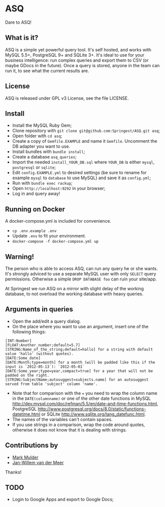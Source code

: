 ASQ
===

Dare to ASQ!

What is it?
-----------

ASQ is a simple yet powerful query tool. It's self hosted, and works with MySQL 5.5+, PostgreSQL 9+ and SQLite 3+. It's ideal to use for your business intelligence: run complex queries and export them to CSV (or maybe GDocs in the future). Once a query is stored, anyone in the team can run it, to see what the current results are.

License
-------

ASQ is released under GPL v3 License, see the file LICENSE.

Install
-------

* Install the MySQL Ruby Gem;
* Clone repository with `git clone git@github.com:Springest/ASQ.git asq`;
* Open folder with `cd asq`;
* Create a copy of `Gemfile.EXAMPLE` and name it `Gemfile`. Uncomment the DB adapter you want to use.
* Install bundles with `bundle install`;
* Create a database `asq_queries`;
* Import the needed `install_YOUR_DB.sql` where `YOUR_DB` is either `mysql`, `postgresql` or `sqlite`;
* Edit `config.EXAMPLE.yml` to desired settings (be sure to rename for example `mysql` to `database` to use MySQL) and save it as `config.yml`;
* Run with `bundle exec rackup`;
* Open `http://localhost:9292` in your browser;
* Log in and query away!

Running on Docker
-----------------

A docker-compose.yml is included for convenience.

* `cp .env.example .env`
* Update `.env` to fit your environment.
* `docker-compose -f docker-compose.yml up`

Warning!
--------

The person who is able to access ASQ, can run any query he or she wants. It's strongly adviced to use a separate MySQL user with only `SELECT` query permissions. Otherwise a simple `DROP DATABASE foo` can ruin your site/app.

At Springest we run ASQ on a mirror with slight delay of the working database, to not overload the working database with heavy queries.

Arguments in queries
--------------------
* Open the add/edit a query dialog.
* On the place where you want to use an argument, insert one of the following things:

```
[INT:Number]
[FLOAT:Another_number;default=5.7]
[STRING:Name_of_the_string;default=hallo] for a string with default value 'hallo' (without quotes).
[DATE:Some_date]
[DATE:Month;type=month] for a month (will be padded like this if the input is `2012-05-13`): `2012-05-01`
[DATE:Some_year;type=year,compact=true] for a year that will not be padded on the right.
[STRING:SubjectName;autosuggest=subjects.name] for an autosuggest served from table 'subject' column 'name'.
```

* Note that for comparison with the `=` you need to wrap the column name in the `DATE(columnname)` or one of the other date functions in MySQL <http://dev.mysql.com/doc/refman/5.5/en/date-and-time-functions.html>, PostgreSQL <http://www.postgresql.org/docs/8.0/static/functions-datetime.html> or SQLite <http://www.sqlite.org/lang_datefunc.html>.
* The names of the variables can't contain spaces.
* If you use strings in a comparison, wrap the code around quotes, otherwise it does not know that it is dealing with strings.

Contributions by
----------------
* [Mark Mulder](https://github.com/bittersweet)
* [Jan-Willem van der Meer](https://github.com/jewilmeer)

Thanks!

TODO
----
* Login to Google Apps and export to Google Docs;
